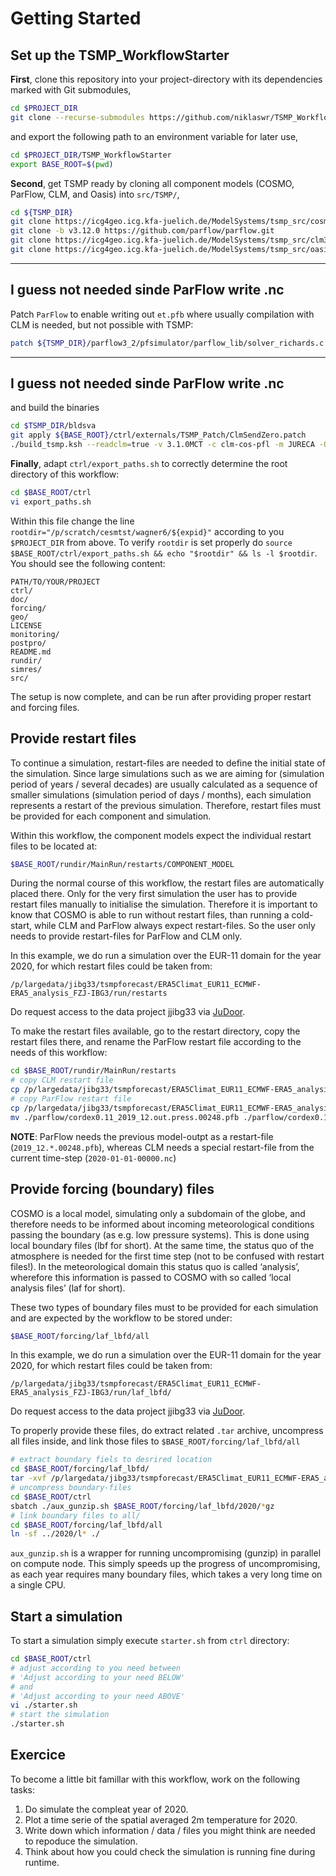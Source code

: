 # Getting Started 

## Set up the TSMP_WorkflowStarter

**First**, clone this repository into your project-directory with its 
dependencies marked with Git submodules, 

``` bash
cd $PROJECT_DIR
git clone --recurse-submodules https://github.com/niklaswr/TSMP_WorkflowStarter.git
```

and export the following path to an environment variable for later use,

``` bash
cd $PROJECT_DIR/TSMP_WorkflowStarter
export BASE_ROOT=$(pwd)
```

**Second**, get TSMP ready by cloning all component models (COSMO, ParFlow, 
CLM, and Oasis) into `src/TSMP/`, 

``` bash
cd ${TSMP_DIR}
git clone https://icg4geo.icg.kfa-juelich.de/ModelSystems/tsmp_src/cosmo5.01_fresh.git  cosmo5_1
git clone -b v3.12.0 https://github.com/parflow/parflow.git                             parflow
git clone https://icg4geo.icg.kfa-juelich.de/ModelSystems/tsmp_src/clm3.5_fresh.git     clm3_5
git clone https://icg4geo.icg.kfa-juelich.de/ModelSystems/tsmp_src/oasis3-mct.git       oasis3-mct
```
----
I guess not needed sinde ParFlow write .nc 
----
Patch `ParFlow` to enable writing out `et.pfb` where usually compilation with CLM is needed, but not possible with TSMP:
``` bash
patch ${TSMP_DIR}/parflow3_2/pfsimulator/parflow_lib/solver_richards.c ${BASE_ROOT}/ctrl/externals/ParFlowPatches/patch2writeSourceAndSinksWithoutCLM/patch_solver_richards.c
```
----
I guess not needed sinde ParFlow write .nc 
----
and build the binaries

``` bash
cd $TSMP_DIR/bldsva
git apply ${BASE_ROOT}/ctrl/externals/TSMP_Patch/ClmSendZero.patch
./build_tsmp.ksh --readclm=true -v 3.1.0MCT -c clm-cos-pfl -m JURECA -O Intel
```

**Finally**, adapt `ctrl/export_paths.sh` to correctly determine the root 
directory of this workflow:

``` bash
cd $BASE_ROOT/ctrl
vi export_paths.sh
```

Within this file change the line `rootdir="/p/scratch/cesmtst/wagner6/${expid}"` 
according to you `$PROJECT_DIR` from above. To verify `rootdir` is set properly 
do `source $BASE_ROOT/ctrl/export_paths.sh && echo "$rootdir" && ls -l $rootdir`. 
You should see the following content:

```
PATH/TO/YOUR/PROJECT
ctrl/
doc/
forcing/
geo/
LICENSE
monitoring/
postpro/
README.md
rundir/
simres/
src/
```

The setup is now complete, and can be run after providing proper restart and 
forcing files. 

## Provide restart files

To continue a simulation, restart-files are needed to define the initial 
state of the simulation. Since large simulations such as we are aiming for 
(simulation period of years / several decades) are usually calculated as a 
sequence of smaller simulations (simulation period of days / months), each 
simulation represents a restart of the previous simulation. Therefore, restart 
files must be provided for each component and simulation.

Within this workflow, the component models expect the individual restart files 
to be located at:

```bash
$BASE_ROOT/rundir/MainRun/restarts/COMPONENT_MODEL
``` 

During the normal course of this workflow, the restart files are automatically 
placed there. Only for the very first simulation the user has to provide 
restart files manually to initialise the simulation. Therefore it is important 
to know that COSMO is able to run without restart files, than running a 
cold-start, while CLM and ParFlow always expect restart-files. So the user 
only needs to provide restart-files for ParFlow and CLM only.

In this example, we do run a simulation over the EUR-11 domain for the year 
2020, for which restart files could be taken from:

```
/p/largedata/jibg33/tsmpforecast/ERA5Climat_EUR11_ECMWF-ERA5_analysis_FZJ-IBG3/run/restarts
``` 

Do request access to the data project jjibg33 via [JuDoor](https://judoor.fz-juelich.de/login).

To make the restart files available, go to the restart directory, copy the 
restart files there, and rename the ParFlow restart file according to the 
needs of this workflow:

``` bash
cd $BASE_ROOT/rundir/MainRun/restarts
# copy CLM restart file
cp /p/largedata/jibg33/tsmpforecast/ERA5Climat_EUR11_ECMWF-ERA5_analysis_FZJ-IBG3/run/restarts/clm/clmoas.clm2.r.2020-01-01-00000.nc ./clm/
# copy ParFlow restart file
cp /p/largedata/jibg33/tsmpforecast/ERA5Climat_EUR11_ECMWF-ERA5_analysis_FZJ-IBG3/run/restarts/parflow/cordex0.11_2019_12.out.press.00248.pfb ./parflow/
mv ./parflow/cordex0.11_2019_12.out.press.00248.pfb ./parflow/cordex0.11_2019120100.out.press.00248.pfb
```
**NOTE**: 
ParFlow needs the previous model-outpt as a restart-file 
(`2019_12.*.00248.pfb`), whereas CLM needs a special restart-file from the 
current time-step (`2020-01-01-00000.nc`)

## Provide forcing (boundary) files

COSMO is a local model, simulating only a subdomain of the globe, and therefore 
needs to be informed about incoming meteorological conditions passing the 
boundary (as e.g. low pressure systems). This is done using local boundary 
files (lbf for short). At the same time, the status quo of the atmosphere is 
needed for the first time step (not to be confused with restart files!). In 
the meteorological domain this status quo is called ‘analysis’, wherefore this 
information is passed to COSMO with so called ‘local analysis files’  (laf for 
short).

These two types of boundary files must to be provided for each simulation and 
are expected by the workflow to be stored under:

``` bash 
$BASE_ROOT/forcing/laf_lbfd/all
```

In this example, we do run a simulation over the EUR-11 domain for the year 
2020, for which restart files could be taken from:

```
/p/largedata/jibg33/tsmpforecast/ERA5Climat_EUR11_ECMWF-ERA5_analysis_FZJ-IBG3/run/laf_lbfd/
``` 

Do request access to the data project jjibg33 via [JuDoor](https://judoor.fz-juelich.de/login).

To properly provide these files, do extract related `.tar` archive, uncompress 
all files inside, and link those files to `$BASE_ROOT/forcing/laf_lbfd/all`
``` bash
# extract boundary fiels to desrired location
cd $BASE_ROOT/forcing/laf_lbfd/
tar -xvf /p/largedata/jibg33/tsmpforecast/ERA5Climat_EUR11_ECMWF-ERA5_analysis_FZJ-IBG3/run/laf_lbfd/2020.tar --directory ./
# uncompress boundary-files
cd $BASE_ROOT/ctrl
sbatch ./aux_gunzip.sh $BASE_ROOT/forcing/laf_lbfd/2020/*gz
# link boundary files to all/
cd $BASE_ROOT/forcing/laf_lbfd/all
ln -sf ../2020/l* ./
```

`aux_gunzip.sh` is a wrapper for running uncompromising (gunzip) in parallel 
on compute node. This simply speeds up the progress of uncompromising, as each 
year requires many boundary files, which takes a very long time on a single CPU.

## Start a simulation

To start a simulation simply execute `starter.sh` from `ctrl` directory:

``` bash
cd $BASE_ROOT/ctrl
# adjust according to you need between 
# 'Adjust according to your need BELOW'
# and
# 'Adjust according to your need ABOVE'
vi ./starter.sh 
# start the simulation
./starter.sh 
```

## Exercice
To become a little bit famillar with this workflow, work on the following tasks:

1) Do simulate the compleat year of 2020.
2) Plot a time serie of the spatial averaged 2m temperature for 2020.
3) Write down which information / data / files you might think are needed to 
   repoduce the simulation.
4) Think about how you could check the simulation is running fine during 
   runtime.

